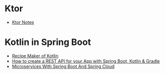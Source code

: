 # Ktor
- [Ktor Notes](../ktor/README.md)

# Kotlin in Spring Boot
- [Recipe Maker of Kotlin](notes/56184849c38d44329fea419595819cab.md)
- [How to create a REST API for your App with Spring Boot, Kotlin & Gradle](notes/56184849c38d44329fea419595819cab.md)
- [Microservices With Spring Boot And Spring Cloud](notes/52d4fe1bf27241b686c92117e32a67e6.md)

